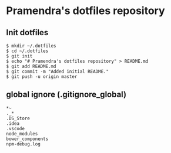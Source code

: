 # Pramendra's dotfiles repository

## Init dotfiles 
```
$ mkdir ~/.dotfiles
$ cd ~/.dotfiles
$ git init
$ echo "# Pramendra's dotfiles repository" > README.md
$ git add README.md
$ git commit -m "Added initial README."
$ git push -u origin master
```

## global ignore (.gitignore_global)

```
*~
._*
.DS_Store
.idea
.vscode
node_modules
bower_components
npm-debug.log
```